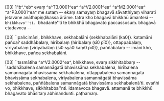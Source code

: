 [03] 1^b^.^eb^ evaṃ ^a^T3.0001^ea^ ^a^V2.0001^ea^ ^a^M2.0001^ea^ ^a^P3.0001^ea^ me sutaṃ -- ekaṃ samayaṃ  bhagavā sāvatthiyaṃ viharati jetavane anāthapiṇḍikassa ārāme. tatra  kho bhagavā bhikkhū āmantesi -- ``bhikkhavo''ti. ``bhadante''ti  te bhikkhū bhagavato paccassosuṃ. bhagavā etadavoca --

[03] ``pañcimāni, bhikkhave, sekhabalāni {sekkhabalāni (ka0)}. katamāni pañca?  saddhābalaṃ, hirībalaṃ {hiribalaṃ (sī0 pī0)}, ottappabalaṃ, vīriyabalaṃ  {viriyabalaṃ (sī0 syā0 kaṃ0 pī0)}, paññābalaṃ -- imāni  kho, bhikkhave, pañca sekhabalāni.

[03] ``tasmātiha ^a^V2.0002^ea^, bhikkhave, evaṃ sikkhitabbaṃ -- `saddhābalena  samannāgatā bhavissāma sekhabalena, hirībalena samannāgatā bhavissāma  sekhabalena, ottappabalena samannāgatā bhavissāma sekhabalena,  vīriyabalena samannāgatā bhavissāma sekhabalena, paññābalena  samannāgatā bhavissāma sekhabalenā'ti. evañhi vo, bhikkhave,  sikkhitabba''nti. idamavoca bhagavā. attamanā te bhikkhū  bhagavato bhāsitaṃ abhinandunti. paṭhamaṃ.